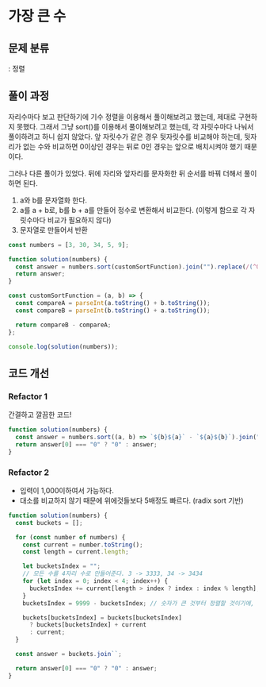 # 가장 큰 수

## 문제 분류

: 정렬

## 풀이 과정

자리수마다 보고 판단하기에 기수 정렬을 이용해서 풀이해보려고 했는데, 제대로 구현하지 못했다. 그래서 그냥 sort()를 이용해서 풀이해보려고 했는데, 각 자릿수마다 나눠서 풀이하려고 하니 쉽지 않았다. 앞 자릿수가 같은 경우 뒷자릿수를 비교해야 하는데, 뒷자리가 없는 수와 비교하면 0이상인 경우는 뒤로 0인 경우는 앞으로 배치시켜야 했기 때문이다.

그러나 다른 풀이가 있었다. 뒤에 자리와 앞자리를 문자화한 뒤 순서를 바꿔 더해서 풀이하면 된다.

1. a와 b를 문자열화 한다.
2. a를 a + b로, b를 b + a를 만들어 정수로 변환해서 비교한다. (이렇게 함으로 각 자릿수마다 비교가 필요하지 않다)
3. 문자열로 만들어서 반환

```js
const numbers = [3, 30, 34, 5, 9];

function solution(numbers) {
  const answer = numbers.sort(customSortFunction).join("").replace(/(^0+)/, 0); // 0으로 이루어진 배열인 경우 0을 반환
  return answer;
}

const customSortFunction = (a, b) => {
  const compareA = parseInt(a.toString() + b.toString());
  const compareB = parseInt(b.toString() + a.toString());

  return compareB - compareA;
};

console.log(solution(numbers));
```

## 코드 개선

### Refactor 1

간결하고 깔끔한 코드!

```js
function solution(numbers) {
  const answer = numbers.sort((a, b) => `${b}${a}` - `${a}${b}`).join("");
  return answer[0] === "0" ? "0" : answer;
}
```

### Refactor 2

- 입력이 1,000이하여서 가능하다.
- 대소를 비교하지 않기 때문에 위에것들보다 5배정도 빠르다. (radix sort 기반)

```js
function solution(numbers) {
  const buckets = [];

  for (const number of numbers) {
    const current = number.toString();
    const length = current.length;

    let bucketsIndex = "";
    // 모든 수를 4자리 수로 만들어준다. 3 -> 3333, 34 -> 3434
    for (let index = 0; index < 4; index++) {
      bucketsIndex += current[length > index ? index : index % length];
    }
    bucketsIndex = 9999 - bucketsIndex; // 숫자가 큰 것부터 정렬할 것이기에, 입력의 수가 1000이하이기 때문에

    buckets[bucketsIndex] = buckets[bucketsIndex]
      ? buckets[bucketsIndex] + current
      : current;
  }

  const answer = buckets.join``;

  return answer[0] === "0" ? "0" : answer;
}
```

